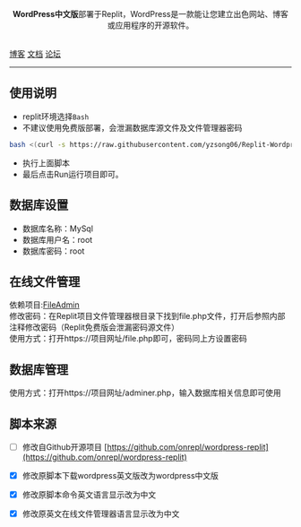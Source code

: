 <p align="center"><b>WordPress中文版</b>部署于Replit，️WordPress是一款能让您建立出色网站、博客或应用程序的开源软件。</p>
<br />
<a href="https://www.takagi.icu">博客</a>
<a href="https://cn.wordpress.org/support/">文档</a>
<a href="https://cn.wordpress.org/support/forums/">论坛</a>

------------------------------
## 使用说明
- replit环境选择`Bash`
- 不建议使用免费版部署，会泄漏数据库源文件及文件管理器密码

```bash
bash <(curl -s https://raw.githubusercontent.com/yzsong06/Replit-Wordpress_zh_CN/main/install.sh)
```
- 执行上面脚本
- 最后点击Run运行项目即可。
## 数据库设置
- 数据库名称：MySql
- 数据库用户名：root
- 数据库密码：root

## 在线文件管理
依赖项目:[FileAdmin](https://github.com/NLR-DevTeam/FileAdmin)  
修改密码：在Replit项目文件管理器根目录下找到file.php文件，打开后参照内部注释修改密码（Replit免费版会泄漏密码源文件）  
使用方式：打开https://项目网址/file.php即可，密码同上方设置密码

## 数据库管理
使用方式：打开https://项目网址/adminer.php，输入数据库相关信息即可使用

## 脚本来源
- [ ] 修改自Github开源项目 [https://github.com/onrepl/wordpress-replit](https://github.com/onrepl/wordpress-replit)
- [x] 修改原脚本下载wordpress英文版改为wordpress中文版
- [x] 修改原脚本命令英文语言显示改为中文
- [x] 修改原英文在线文件管理器语言显示改为中文

